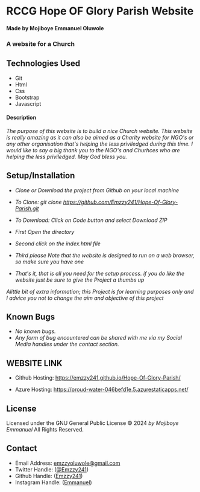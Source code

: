 # RCCG Hope OF Glory Parish Website

#### Made by Mojiboye Emmanuel Oluwole

### A website for a Church 

## Technologies Used
* Git
* Html
* Css
* Bootstrap
* Javascript

#### Description
_The purpose of this website is to build a nice Church website. This website is really amazing as it can also be aimed as a Charity website for NGO's or any other organisation that's helping the less priviledged during this time. I would like to say a big thank you to the NGO's and Churhces who are helping the less priviledged. May God bless you._

## Setup/Installation
* _Clone or Download the project from Github on your local machine_
* _To Clone: git clone https://github.com/Emzzy241/Hope-Of-Glory-Parish.git_
* _To Download: Click on Code button and select Download ZIP_

* _First Open the directory_
* _Second click on the index.html file_
* _Third please Note that the website is designed to run on a web browser, so make sure you have one_
* _That's it, that is all you need for the setup process. if you do like the website just be sure to give the Project a thumbs up_

_Alittle bit of extra information; this Project is for learning purposes only and I advice you not to change the aim and objective of this project_

## Known Bugs
* _No known bugs._
* _Any form of bug encountered can be shared with me via my Social Media handles under the contact section._

## WEBSITE LINK
* Github Hosting: https://emzzy241.github.io/Hope-Of-Glory-Parish/

* Azure Hosting: https://proud-water-046befd1e.5.azurestaticapps.net/

## License 
Licensed under the GNU General Public License 
© 2024 _by Mojiboye Emmanuel_ All Rights Reserved.

## Contact
* Email Address: emzzyoluwole@gmail.com
* Twitter Handle: ([@Emzzy241](https://twitter.com/Emzzy241))
* Github Handle: ([Emzzy241](https://github.com/Emzzy241))
* Instagram Handle: ([Emmanuel](https://www.instagram.com/emmanuel.9944/))